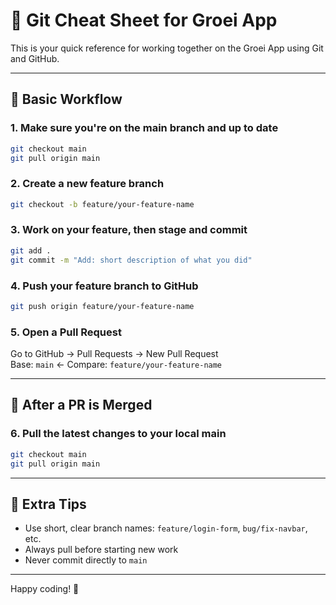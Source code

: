 
# 🧠 Git Cheat Sheet for Groei App

This is your quick reference for working together on the Groei App using Git and GitHub.

---

## 🚀 Basic Workflow

### 1. Make sure you're on the main branch and up to date
```bash
git checkout main
git pull origin main
```

### 2. Create a new feature branch
```bash
git checkout -b feature/your-feature-name
```

### 3. Work on your feature, then stage and commit
```bash
git add .
git commit -m "Add: short description of what you did"
```

### 4. Push your feature branch to GitHub
```bash
git push origin feature/your-feature-name
```

### 5. Open a Pull Request
Go to GitHub → Pull Requests → New Pull Request  
Base: `main` ← Compare: `feature/your-feature-name`

---

## 🔁 After a PR is Merged

### 6. Pull the latest changes to your local main
```bash
git checkout main
git pull origin main
```

---

## 🧼 Extra Tips

- Use short, clear branch names: `feature/login-form`, `bug/fix-navbar`, etc.
- Always pull before starting new work
- Never commit directly to `main`

---

Happy coding! 💪
